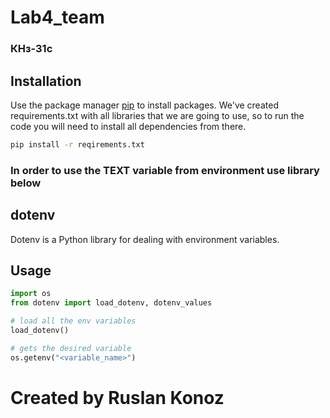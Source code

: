 # Lab4_team
### КНз-31с

## Installation
Use the package manager [pip](https://pip.pypa.io/en/stable/) to install packages.
We've created requirements.txt with all libraries that we are going to use,
so to run the code you will need to install all dependencies from there.
```bash
pip install -r reqirements.txt
```

### In order to use the TEXT variable from environment use library below
## dotenv
Dotenv is a Python library for dealing with environment variables.
## Usage

```python
import os
from dotenv import load_dotenv, dotenv_values

# load all the env variables
load_dotenv()

# gets the desired variable
os.getenv("<variable_name>")
```

# Created by Ruslan Konoz



